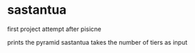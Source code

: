 # sastantua
  first project attempt after pisicne
  
  prints the pyramid sastantua
  takes the number of tiers as input
